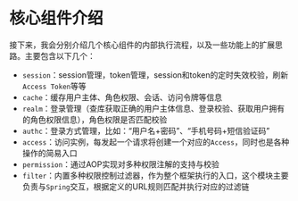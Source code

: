# 核心组件介绍 #

接下来，我会分别介绍几个核心组件的内部执行流程，以及一些功能上的扩展思路。主要包含以下几个：

- `session`：session管理，token管理，session和token的定时失效校验，刷新`Access Token`等等
- `cache`：缓存用户主体、角色权限、会话、访问令牌等信息
- `realm`：登录管理（查库获取正确的用户主体信息、登录校验、获取用户拥有的角色权限信息），角色权限是否匹配校验
- `authc`：登录方式管理，比如：“用户名+密码”、“手机号码+短信验证码”
- `access`：访问实例，每发起一个请求将创建一个对应的`Access`，同时也是各种操作的简易入口
- `permission`：通过AOP实现对多种权限注解的支持与校验
- `filter`：内置多种权限控制过滤器，作为整个框架执行的入口，这个模块主要负责与`Spring`交互，根据定义的URL规则匹配并执行对应的过滤链